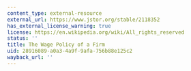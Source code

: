 ```yaml
---
content_type: external-resource
external_url: https://www.jstor.org/stable/2118352
has_external_license_warning: true
license: https://en.wikipedia.org/wiki/All_rights_reserved
status: ''
title: The Wage Policy of a Firm
uid: 28916089-a0a3-4a9f-9afa-756b88e125c2
wayback_url: ''
---
```

